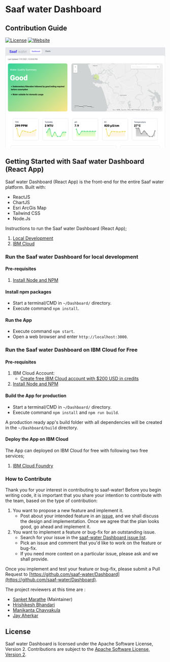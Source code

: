 # Saaf water Dashboard

## Contribution Guide

[![License](https://img.shields.io/badge/License-Apache2-blue.svg)](https://www.apache.org/licenses/LICENSE-2.0)
[![Website](https://img.shields.io/badge/View-Website-blue)](https://saaf-water.eu-gb.mybluemix.net/)

![Dashboard](./docs/images/Dashboard.png)

## Getting Started with Saaf water Dashboard (React App)

Saaf water Dashboard (React App) is the front-end for the entire Saaf water platform. Built with:

- ReactJS
- ChartJS
- Esri ArcGis Map
- Tailwind CSS
- Node.Js

Instructions to run the Saaf water Dashboard (React App);
1. [Local Development](#run-the-saaf-water-dashboard-for-local-development)
2. [IBM Cloud](#run-the-saaf-water-dashboard-on-ibm-cloud-for-free)

### Run the Saaf water Dashboard for local development
#### Pre-requisites
1. [Install Node and NPM](https://nodejs.org/en/download/)

#### Install npm packages
- Start a terminal/CMD in `~/Dashboard/` directory.
- Execute command `npm install`.

#### Run the App
- Execute command `npm start`.
- Open a web browser and enter `http://localhost:3000`.

### Run the Saaf water Dashboard on IBM Cloud for Free
#### Pre-requisites
1. IBM Cloud Account:
    - [Create free IBM Cloud account with $200 USD in credits](https://developer.ibm.com/callforcode/get-started/)
2. [Install Node and NPM](https://nodejs.org/en/download/)

#### Build the App for production
- Start a terminal/CMD in `~/Dashboard/` directory.
- Execute command `npm install` and `npm run build`.

A production ready app's build folder with all dependencies will be created in the `~/Dashboard/build` directory.

#### Deploy the App on IBM Cloud

The App can deployed on IBM Cloud for free with following two free services;
1. [IBM Cloud Foundry](./docs/IBM_CLOUD_FOUNDRY_DEPLOYMENT.md)


### How to Contribute

Thank you for your interest in contributing to saaf-water! Before you begin writing code, it is important that you share your intention to contribute with the team, based on the type of contribution:

1.  You want to propose a new feature and implement it.
    -   Post about your intended feature in an [issue](https://github.com/saaf-water/Dashboard/issues), and we shall discuss the design and implementation. Once we agree that the plan looks good, go ahead and implement it.
2.  You want to implement a feature or bug-fix for an outstanding issue.
    -   Search for your issue in the [saaf-water Dashboard issue list](https://github.com/saaf-water/Dashboard/issues).
    -   Pick an issue and comment that you'd like to work on the feature or bug-fix.
    -   If you need more context on a particular issue, please ask and we shall provide.

Once you implement and test your feature or bug-fix, please submit a Pull Request to [https://github.com/saaf-water/Dashboard](https://github.com/saaf-water/Dashboard).

The project reviewers at this time are :

- [Sanket Marathe](https://github.com/msanket9) (Maintainer)
- [Hrishikesh Bhandari](https://github.com/Hrishikesh24)
- [Manikanta Chavvakula](https://github.com/ManikantaChavvakula7)
- [Jay Aherkar](https://github.com/jehhhh) 


## License

Saaf water Dashboard is licensed under the Apache Software License, Version 2.
Contributions are subject to the [Apache Software License, Version 2](http://www.apache.org/licenses/LICENSE-2.0.txt).

